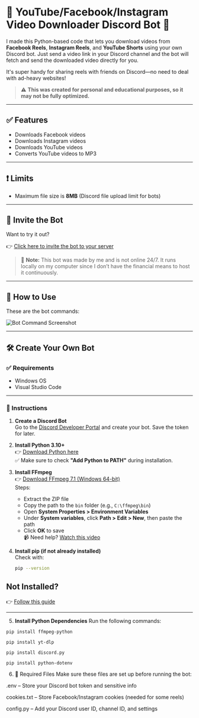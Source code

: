
# 🍵 YouTube/Facebook/Instagram Video Downloader Discord Bot 🍵

I made this Python-based code that lets you download videos from **Facebook Reels**, **Instagram Reels**, and **YouTube Shorts** using your own Discord bot. Just send a video link in your Discord channel and the bot will fetch and send the downloaded video directly for you.

It's super handy for sharing reels with friends on Discord—no need to deal with ad-heavy websites!

> ⚠️ **This was created for personal and educational purposes, so it may not be fully optimized.**

---

## ✅ Features

- Downloads Facebook videos  
- Downloads Instagram videos  
- Downloads YouTube videos  
- Converts YouTube videos to MP3  

---

## ❗ Limits

- Maximum file size is **8MB** (Discord file upload limit for bots)

---

## 🤖 Invite the Bot

Want to try it out?

👉 [Click here to invite the bot to your server](https://discord.com/oauth2/authorize?client_id=1352919755023188021&permissions=1689934340029504&integration_type=0&scope=bot+applications.commands)

> 📝 **Note:** This bot was made by me and is not online 24/7. It runs locally on my computer since I don’t have the financial means to host it continuously.

---

## 🔧 How to Use

These are the bot commands:

![Bot Command Screenshot](https://media.discordapp.net/attachments/1352961638218727485/1360528934495850606/image.png?ex=67fb72cf&is=67fa214f&hm=0e528883f71b8303eee610dca9d36dedfb4e5929ad6f96c7ad7fcc3ed3737386&=&format=webp&quality=lossless&width=442&height=92)



---

## 🛠️ Create Your Own Bot

### ✅ Requirements

- Windows OS  
- Visual Studio Code  

---

### 🔧 Instructions

1. **Create a Discord Bot**  
   Go to the [Discord Developer Portal](https://discord.com/developers/applications) and create your bot. Save the token for later.

2. **Install Python 3.10+**  
   👉 [Download Python here](https://www.python.org/downloads/)  
   ✅ Make sure to check **"Add Python to PATH"** during installation.

3. **Install FFmpeg**  
   👉 [Download FFmpeg 7.1 (Windows 64-bit)](https://www.gyan.dev/ffmpeg/builds/)  
   Steps:
   - Extract the ZIP file
   - Copy the path to the `bin` folder (e.g., `C:\ffmpeg\bin`)
   - Open **System Properties > Environment Variables**
   - Under **System variables**, click **Path > Edit > New**, then paste the path
   - Click **OK** to save  
   📹 Need help? [Watch this video](https://www.youtube.com/watch?v=JR36oH35Fgg)

4. **Install pip (if not already installed)**  
   Check with:
   ```bash
   pip --version


## Not Installed?  
👉 [Follow this guide](https://pip.pypa.io/en/stable/installation/)  

---

5. **Install Python Dependencies**
Run the following commands:

  ```pip install ffmpeg-python```
  
  ```pip install yt-dlp```
  
  ```pip install discord.py```
  
  ```pip install python-dotenv```


6.  📁 Required Files
Make sure these files are set up before running the bot:

.env – Store your Discord bot token and sensitive info

cookies.txt – Store Facebook/Instagram cookies (needed for some reels)

config.py – Add your Discord user ID, channel ID, and settings


